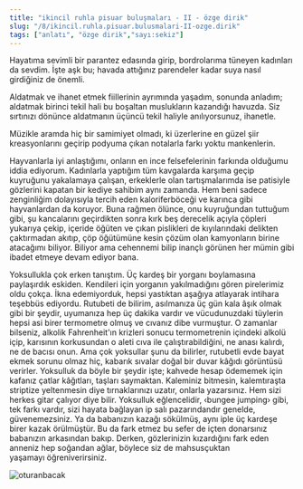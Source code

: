 ```yaml
---
title: "ikincil ruhla pisuar buluşmaları - II - özge dirik"
slug: "/8/ikincil.ruhla.pisuar.bulusmalari-II-ozge.dirik"
tags: ["anlatı", "özge dirik","sayı:sekiz"]
---
```


Hayatıma sevimli bir parantez edasında girip, bordrolarıma tüneyen
kadınları da sevdim. İşte aşk bu; havada attığınız parendeler kadar suya
nasıl girdiğiniz de önemli.

Aldatmak ve ihanet etmek fiillerinin ayrımında yaşadım, sonunda anladım;
aldatmak birinci tekil hali bu boşaltan muslukların kazandığı havuzda.
Siz sırtınızı dönünce aldatmanın üçüncü tekil haliyle
anılıyorsunuz, ihanetle.

Müzikle aramda hiç bir samimiyet olmadı, ki üzerlerine en güzel şiir
kreasyonlarını geçirip podyuma çıkan notalarla farkı yoktu mankenlerin.

Hayvanlarla iyi anlaştığımı, onların en ince felsefelerinin farkında
olduğumu iddia ediyorum. Kadınlarla yaptığım tüm kavgalarda karşıma
geçip kuyruğunu yakalamaya çalışan, erkeklerle olan tartışmalarımda ise
patisiyle gözlerini kapatan bir kediye sahibim aynı zamanda. Hem beni
sadece zenginliğim dolayısıyla tercih eden kaloriferböceği ve karınca
gibi hayvanlardan da koruyor. Buna rağmen ölünce, onu kuyruğundan
tuttuğum gibi, şu kancalarını geçirdikten sonra kırk beş derecelik
açıyla çöpleri yukarıya çekip, içeride öğüten ve çıkan pislikleri de
kıyılarındaki delikten çaktırmadan akıtıp, çöp öğütümüne kesin çözüm
olan kamyonların birine atacağımı biliyor. Biliyor ama cehennemi bilip
inançlı görünen her mümin gibi ibadet etmeye devam ediyor bana.

Yoksullukla çok erken tanıştım. Üç kardeş bir yorganı boylamasına
paylaşırdık eskiden. Kendileri için yorganın yakılmadığını gören
pirelerimiz oldu çokça. İkna edemiyorduk, hepsi yastıktan aşağıya
atlayarak intihara teşebbüs ediyordu. Rutubeti de bilirim, asılmanıza üç
gün kala âşık olmak gibi bir şeydir, uyumanıza hep üç dakika vardır ve
vücudunuzdaki tüylerin hepsi asi birer termometre olmuş ve cıvanız dibe
vurmuştur. O zamanlar bilseniz, alkolik Fahrenheit'ın krizleri sonucu
termometrenin içindeki alkolü içip, karısının korkusundan o aleti cıva
ile çalıştırabildiğini, ne anası kalırdı, ne de bacısı onun. Ama çok
yoksullar şunu da bilirler, rutubetli evde bayat ekmek sorunu olmaz hiç,
kabarık sıvalar doğal bir duvar kâğıdı görüntüsü verirler. Yoksulluk da
böyle bir şeydir işte; kahvede hesap ödememek için kafanız çatlar
kâğıtları, taşları saymaktan. Kaleminiz bitmesin, kalemtıraşta striptize
yeltenmesin diye tırnaklarınızı uzatır, onlarla yazarsınız. Hem sizi
herkes gitar çalıyor diye bilir. Yoksulluk eğlencelidir, ‹bungee
jumping› gibi, tek farkı vardır, sizi hayata bağlayan ip salı
pazarındandır genelde, güvenemezsiniz. Ya da babanızın kazağı sökülmüş,
aynı iple üç kardeşe birer kazak örülmüştür. Bu da fark etmez bu sefer
de içten donarsınız babanızın arkasından bakıp. Derken, gözlerinizin
kızardığını fark eden anneniz hep soğandan ağlar, böylece siz de
mahsusçuktan yaşamayı öğreniverirsiniz.



![oturanbacak](/img/oturanbacak.jpg)
